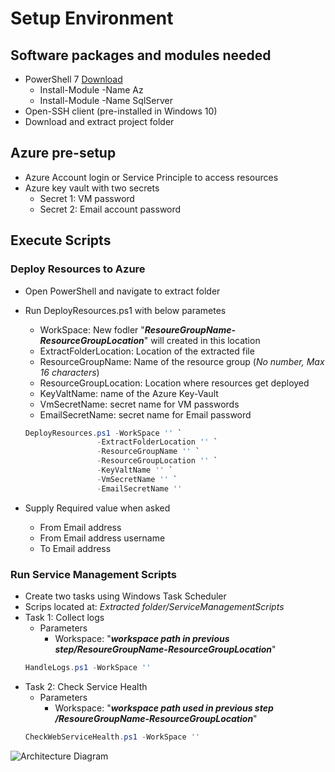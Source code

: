 # Setup Environment
## Software packages and modules needed 
- PowerShell 7 [Download](https://github.com/PowerShell/PowerShell/releases/tag/v7.1.3)
    - Install-Module -Name Az
    - Install-Module -Name SqlServer
- Open-SSH client (pre-installed in Windows 10)
- Download and extract project folder 
## Azure pre-setup
- Azure Account login or Service Principle to access resources
- Azure key vault with two secrets
    - Secret 1: VM password
    - Secret 2: Email account password
## Execute Scripts
### Deploy Resources to Azure
- Open PowerShell and navigate to extract folder
- Run DeployResources.ps1 with below parametes
    - WorkSpace: New fodler "**_ResoureGroupName-ResourceGroupLocation_**" will created in this location
    - ExtractFolderLocation: Location of the extracted file
    - ResourceGroupName: Name of the resource group (*No number, Max 16 characters*)
    - ResourceGroupLocation: Location where resources get deployed
    - KeyValtName: name of the Azure Key-Vault
    - VmSecretName: secret name for VM passwords
    - EmailSecretName: secret name for Email password

    ``` PowerShell
    DeployResources.ps1 -WorkSpace '' `
                    -ExtractFolderLocation '' `
                    -ResourceGroupName '' `
                    -ResourceGroupLocation '' `
                    -KeyValtName '' `
                    -VmSecretName '' `
                    -EmailSecretName '' 
    ```
- Supply Required value when asked
    - From Email address
    - From Email address username
    - To Email address

### Run Service Management Scripts
- Create two tasks using Windows Task Scheduler
- Scrips located at: *Extracted folder/ServiceManagementScripts*
- Task 1: Collect logs
    - Parameters
        - Workspace: "**_workspace path in previous step/ResoureGroupName-ResourceGroupLocation_**"
    ```PowerShell
    HandleLogs.ps1 -WorkSpace ''
    ```
- Task 2: Check Service Health 
    - Parameters
        - Workspace: "**_workspace path used in previous step /ResoureGroupName-ResourceGroupLocation_**"
    ```PowerShell
    CheckWebServiceHealth.ps1 -WorkSpace ''
    ```

![Architecture Diagram]('architecture.png')